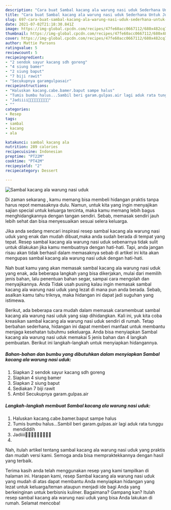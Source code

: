 ```yaml
---
description: "Cara buat Sambal kacang ala warung nasi uduk Sederhana Untuk Jualan"
title: "Cara buat Sambal kacang ala warung nasi uduk Sederhana Untuk Jualan"
slug: 697-cara-buat-sambal-kacang-ala-warung-nasi-uduk-sederhana-untuk-jualan
date: 2021-07-02T21:18:30.841Z
image: https://img-global.cpcdn.com/recipes/47fe60acc0667112/680x482cq70/sambal-kacang-ala-warung-nasi-uduk-foto-resep-utama.jpg
thumbnail: https://img-global.cpcdn.com/recipes/47fe60acc0667112/680x482cq70/sambal-kacang-ala-warung-nasi-uduk-foto-resep-utama.jpg
cover: https://img-global.cpcdn.com/recipes/47fe60acc0667112/680x482cq70/sambal-kacang-ala-warung-nasi-uduk-foto-resep-utama.jpg
author: Mattie Parsons
ratingvalue: 5
reviewcount: 5
recipeingredient:
- "2 sendok sayur kacang sdh goreng"
- "4 siung bamer"
- "2 siung baput"
- "7 biji rawit"
- "Secukupnya garamgulpasair"
recipeinstructions:
- "Haluskan kacang.cabe.bamer.baput sampe halus"
- "Tumis bumbu halus...Sambil beri garam.gulpas.air lagi aduk rata tunggu mendiddih"
- "Jadiiii🤤🤤🤤🤤🤤🤤🤤🤤🤤"
- ""
categories:
- Resep
tags:
- sambal
- kacang
- ala

katakunci: sambal kacang ala 
nutrition: 289 calories
recipecuisine: Indonesian
preptime: "PT22M"
cooktime: "PT42M"
recipeyield: "2"
recipecategory: Dessert

---
```



![Sambal kacang ala warung nasi uduk](https://img-global.cpcdn.com/recipes/47fe60acc0667112/680x482cq70/sambal-kacang-ala-warung-nasi-uduk-foto-resep-utama.jpg)

Di zaman  sekarang , kamu memang bisa membeli hidangan praktis tanpa harus repot memasaknya dulu. Namun, untuk kita yang ingin menyajikan sajian special untuk keluarga tercinta, maka kamu memang lebih bagus menghidangkannya dengan tangan sendiri. Sebab, memasak sendiri jauh lebih sehat dan bisa menyesuaikan sesuai selera keluarga.

Jika anda sedang mencari inspirasi resep sambal kacang ala warung nasi uduk yang enak dan mudah dibuat,maka anda sudah berada di tempat yang tepat. Resep sambal kacang ala warung nasi uduk  sebenarnya tidak sulit untuk dilakukan jika kamu membuatnya dengan hati-hati. Tapi, anda jangan risau akan tidak berhasil dalam memasaknya 
sebab di artikel ini kita akan mengupas sambal kacang ala warung nasi uduk dengan hati-hati.  



Nah buat kamu yang akan memasak sambal kacang ala warung nasi uduk yang enak, ada beberapa langkah yang bisa dikerjakan, mulai dari memilih jenis bahan, lalu penentuan bahan segar, sampai cara mengolah dan menyajikannya. Anda Tidak usah pusing kalau ingin memasak sambal kacang ala warung nasi uduk yang lezat di mana pun anda berada. Sebab, asalkan kamu  tahu triknya, maka hidangan ini dapat jadi suguhan yang istimewa.

Berikut, ada beberapa cara mudah dalam memasak caramembuat sambal kacang ala warung nasi uduk yang siap dihidangkan. Kali ini, yuk kita coba kreasikan sambal kacang ala warung nasi uduk sendiri di rumah. Tetap berbahan sederhana, hidangan ini dapat memberi manfaat untuk membantu menjaga kesehatan tubuhmu sekeluarga. Anda bisa menyiapkan Sambal kacang ala warung nasi uduk memakai 5 jenis bahan dan 4 langkah pembuatan. Berikut ini langkah-langkah untuk menyiapkan hidangannya.

<!--inarticleads1-->

##### Bahan-bahan dan bumbu yang dibutuhkan dalam menyiapkan Sambal kacang ala warung nasi uduk:

1. Siapkan 2 sendok sayur kacang sdh goreng
1. Siapkan 4 siung bamer
1. Siapkan 2 siung baput
1. Sediakan 7 biji rawit
1. Ambil Secukupnya garam.gulpas.air




<!--inarticleads2-->

##### Langkah-langkah membuat Sambal kacang ala warung nasi uduk:

1. Haluskan kacang.cabe.bamer.baput sampe halus
1. Tumis bumbu halus...Sambil beri garam.gulpas.air lagi aduk rata tunggu mendiddih
1. Jadiiii🤤🤤🤤🤤🤤🤤🤤🤤🤤
1. 




Nah, itulah artikel tentang  sambal kacang ala warung nasi uduk  yang praktis dan mudah versi kami. Semoga anda bisa mempraktekkannya dengan hasil yang terbaik. 

Terima kasih anda telah menggunakan resep yang kami tampilkan di halaman ini. Harapan kami, resep  Sambal kacang ala warung nasi uduk yang mudah di atas dapat membantu Anda menyiapkan hidangan yang lezat untuk keluarga/teman ataupun menjadi ide bagi Anda yang berkeinginan untuk berbisnis kuliner. Bagaimana? Gampang kan? Itulah resep sambal kacang ala warung nasi uduk yang bisa Anda lakukan di rumah. Selamat mencoba!

